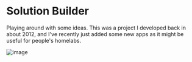 # Solution Builder

Playing around with some ideas. This was a project I developed back in about 2012, and I've recently just added some new apps as it might be useful for people's homelabs. 

![image](https://github.com/user-attachments/assets/66064c0e-bca5-42c8-8d9f-8990c97d0e71)

